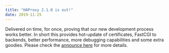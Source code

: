 ```yaml
---
title: "HAProxy 2.1.0 is out!"
date: 2019-11-25
---
```


Delivered on time, for once, proving that our new development process works better. In short this provides hot-update of certificates, FastCGI to backends, better performance, more debugging capabilities and some extra goodies. Please check the [announce here](https://www.mail-archive.com/haproxy@formilux.org/msg35491.html) for more details.
